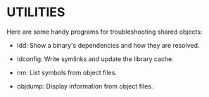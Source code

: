 # UTILITIES

Here are some handy programs for troubleshooting shared objects:

- ldd:
  Show a binary's dependencies and how they are resolved.

- ldconfig:
  Write symlinks and update the library cache.

- nm:
  List symbols from object files.

- objdump:
  Display information from object files.
